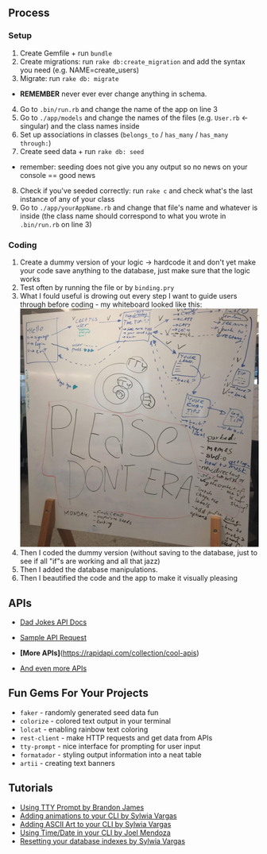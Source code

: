 ## Process

### Setup
1. Create Gemfile + run `bundle`
2. Create migrations: run `rake db:create_migration` and add the syntax you need (e.g. NAME=create_users)
3. Migrate: run `rake db: migrate`
* **REMEMBER** never ever ever change anything in schema.
4. Go to `.bin/run.rb` and change the name of the app on line 3
5. Go to `./app/models` and change the names of the files (e.g. `User.rb` <- singular) and the class names inside
6. Set up associations in classes (`belongs_to` / `has_many` / `has_many through:`)
7. Create seed data + run `rake db: seed`
* remember: seeding does not give you any output so no news on your console == good news
8. Check if you've seeded correctly: run `rake c` and check what's the last instance of any of your class 
9. Go to `./app/yourAppName.rb` and change that file's name and whatever is inside (the class name should correspond to what you wrote in `.bin/run.rb` on line 3)

### Coding
1. Create a dummy version of your logic -> hardcode it and don't yet make your code save anything to the database, just make sure that the logic works
2. Test often by running the file or by `binding.pry`
3. What I fould useful is drowing out every step I want to guide users through before coding - my whiteboard looked like this:
![](Sunday.jpg)
4. Then I coded the dummy version (without saving to the database, just to see if all "if"s are working and all that jazz)
5. Then I added the database manipulations.
6. Then I beautified the code and the app to make it visually pleasing

## APIs

- [Dad Jokes API Docs](https://icanhazdadjoke.com/api)
- [Sample API Request](https://icanhazdadjoke.com/api#fetch-a-random-dad-joke)

- **[More APIs]**(https://rapidapi.com/collection/cool-apis)
- [And even more APIs](https://medium.com/@vicbergquist/18-fun-apis-for-your-next-project-8008841c7be9)

## Fun Gems For Your Projects
- `faker` - randomly generated seed data fun
- `colorize` - colored text output in your terminal
- `lolcat` - enabling rainbow text coloring
- `rest-client` - make HTTP requests and get data from APIs
- `tty-prompt` - nice interface for prompting for user input
- `formatador` - styling output information into a neat table
- `artii` - creating text banners

## Tutorials
- [Using TTY Prompt by Brandon James](https://medium.com/@brandonj2858/benefits-of-using-tty-prompt-for-my-first-project-e5cfbc598a62)
- [Adding animations to your CLI by Sylwia Vargas](https://medium.com/better-programming/add-an-animation-or-a-giph-to-your-ruby-cli-29952e8c46ea)
- [Adding ASCII Art to your CLI by Sylwia Vargas](https://medium.com/@sylwiavargas/adding-pictures-to-your-ruby-cli-4252b89823a)
- [Using Time/Date in your CLI by Joel Mendoza](https://medium.com/@joelmendza173/ruby-date-time-for-dummies-9f45518bab64)
- [Resetting your database indexes by Sylwia Vargas]()
